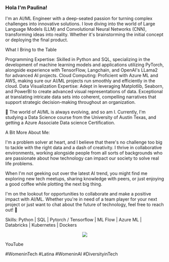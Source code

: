 ### Hola I'm Paulina!

I'm an AI/ML Engineer with a deep-seated passion for turning complex challenges into innovative solutions. I love diving into the world of Large Language Models (LLM) and Convolutional Neural Networks (CNN), transforming ideas into reality. Whether it's brainstorming the initial concept or deploying the final product.

What I Bring to the Table

Programming Expertise: Skilled in Python and SQL, specializing in the development of machine learning models and applications utilizing PyTorch, alongside experience with TensorFlow, Langchain, and OpenAI's LLama2 for advanced AI projects. Cloud Computing: Proficient with Azure ML and AWS, making sure our AI/ML projects run smoothly and efficiently in the cloud. Data Visualization Expertise: Adept in leveraging Matplotlib, Seaborn, and PowerBI to create advanced visual representations of data. Exceptional at translating intricate data sets into coherent, compelling narratives that support strategic decision-making throughout an organization.

🌱 The world of AI/ML is always evolving, and so am I. Currently, I'm studying a Data Science course from the University of Austin Texas, and getting a Azure Associate Data science Certification.

A Bit More About Me:

I'm a problem solver at heart, and I believe that there's no challenge too big to tackle with the right data and a dash of creativity. I thrive in collaborative environments, working alongside people from all sorts of backgrounds who are passionate about how technology can impact our society to solve real life problems.

When I'm not geeking out over the latest AI trend, you might find me exploring new tech meetups, sharing knowledge with peers, or just enjoying a good coffee while plotting the next big thing. 

I'm on the lookout for opportunities to collaborate and make a positive impact with AI/ML. Whether you're in need of a team player for your next project or just want to chat about the future of technology, feel free to reach out! 💬

Skills: Python | SQL | Pytorch / Tensorflow | ML Flow | Azure ML | Databricks | Kubernetes | Dockers 

<p align="center">
  <a href="https://skillicons.dev">
    <img src="https://skillicons.dev/icons?i=python,pytorch,tensorflow,aws,azure,kubernetes,docker" />
  </a>
</p>

YouTube


#WomeninTech #Latina #WomeninAI #DiversityinTech







